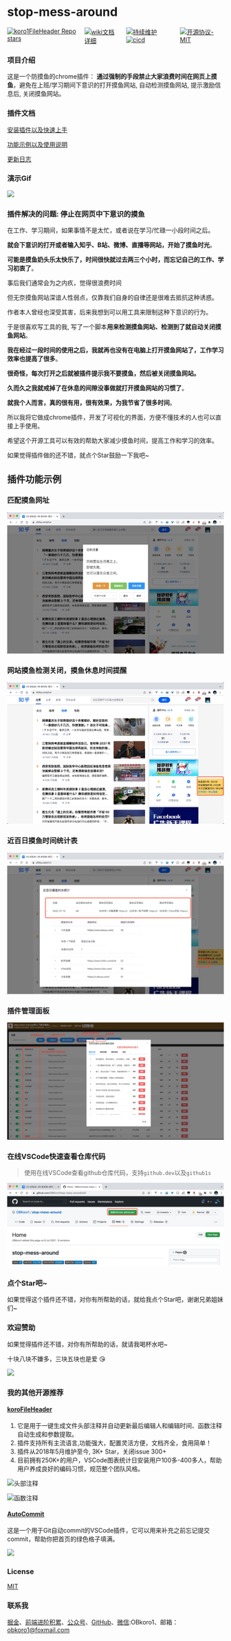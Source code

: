 # stop-mess-around

<div style="display: flex;">
    <a style="margin-right: 15px" href="https://github.com/OBKoro1/stop-mess-around">
        <img alt="koro1FileHeader Repo stars" src="https://img.shields.io/github/stars/OBKoro1/stop-mess-around">
    </a>
    <a style="margin-right: 15px" href="https://github.com/OBKoro1/stop-mess-around/wiki/%E5%BF%AB%E9%80%9F%E4%B8%8A%E6%89%8B%E4%BB%A5%E5%8F%8A%E4%BD%BF%E7%94%A8%E8%AF%B4%E6%98%8E">
        <img alt="wiki文档详细" src="https://img.shields.io/badge/wiki文档-齐全详细-blue">
    </a>
    <a  href="hhttps://github.com/OBKoro1/stop-mess-around/releases">
        <img style="margin-right: 15px" alt="持续维护" src="https://img.shields.io/badge/2021年开源-持续维护-blue">
        <img style="margin-right: 15px" alt="cicd" src="https://img.shields.io/badge/版本打包-release-blue">
    </a>
    <a style="margin-right: 15px" href="https://github.com/OBKoro1/stop-mess-around/blob/master/LICENSE">
        <img alt="开源协议-MIT" src="https://img.shields.io/badge/license-MIT-blue">
    </a>
</div>


### 项目介绍

这是一个防摸鱼的chrome插件： **通过强制的手段禁止大家浪费时间在网页上摸鱼**，避免在上班/学习期间下意识的打开摸鱼网站, 自动检测摸鱼网站, 提示激励信息后, 关闭摸鱼网站。

### 插件文档

[安装插件以及快速上手](https://github.com/OBKoro1/stop-mess-around/wiki/%E5%AE%89%E8%A3%85%E4%BB%A5%E5%8F%8A%E5%BF%AB%E9%80%9F%E4%B8%8A%E6%89%8B#%E5%AE%89%E8%A3%85%E6%8F%92%E4%BB%B6)

[功能示例以及使用说明](https://github.com/OBKoro1/stop-mess-around/wiki/%E5%8A%9F%E8%83%BD%E7%A4%BA%E4%BE%8B%E4%BB%A5%E5%8F%8A%E4%BD%BF%E7%94%A8%E8%AF%B4%E6%98%8E)

[更新日志](https://github.com/OBKoro1/stop-mess-around/blob/master/CHANNGELOG.md)


### 演示Gif

![](https://github.com/OBKoro1/stop-mess-around/blob/dev/static/example/run-introduction.gif?raw=true)

### 插件解决的问题: 停止在网页中下意识的摸鱼

在工作、学习期间，如果事情不是太忙，或者说在学习/忙碌一小段时间之后。

**就会下意识的打开或者输入知乎、B站、微博、直播等网站，开始了摸鱼时光**。

**可能是摸鱼奶头乐太快乐了，时间很快就过去两三个小时，而忘记自己的工作、学习初衷了**。

事后我们通常会为之内疚，觉得很浪费时间

但无奈摸鱼网站深谙人性弱点，仅靠我们自身的自律还是很难去抵抗这种诱惑。

作者本人曾经也深受其害，后来我想到可以用工具来限制这种下意识的行为。

于是很喜欢写工具的我, 写了一个脚本**用来检测摸鱼网站、检测到了就自动关闭摸鱼网站**。

**我在经过一段时间的使用之后，我就再也没有在电脑上打开摸鱼网站了，工作学习效率也提高了很多**。

**很奇怪，每次打开之后就被插件提示我不要摸鱼，然后被关闭摸鱼网站。**

**久而久之我就戒掉了在休息的间隙没事做就打开摸鱼网站的习惯了**。

**就我个人而言，真的很有用，很有效果，为我节省了很多时间**。

所以我将它做成chrome插件，开发了可视化的界面，方便不懂技术的人也可以直接上手使用。

希望这个开源工具可以有效的帮助大家减少摸鱼时间，提高工作和学习的效率。

如果觉得插件做的还不错，就点个Star鼓励一下我吧~

## 插件功能示例

### 匹配摸鱼网址

![](https://github.com/OBKoro1/stop-mess-around/blob/dev/static/feat/matchWebSite.jpg?raw=true)

### 网站摸鱼检测关闭，摸鱼休息时间提醒

![](https://github.com/OBKoro1/stop-mess-around/blob/dev/static/feat/restTipTime.jpg?raw=true)

### 近百日摸鱼时间统计表

![](https://github.com/OBKoro1/stop-mess-around/blob/dev/static/feat/touchFishTable.jpg?raw=true)

### 插件管理面板

![](https://github.com/OBKoro1/stop-mess-around/blob/dev/static/feat/setting-feat.jpg?raw=true)

### 在线VSCode快速查看仓库代码
> 使用在线VSCode查看github仓库代码，支持`github.dev`以及`github1s`

![](https://github.com/OBKoro1/stop-mess-around/blob/dev/static/feat/lookCode.jpg?raw=true)


### 点个Star吧~

如果觉得这个插件还不错，对你有所帮助的话，就给我点个Star吧，谢谢兄弟姐妹们~

### 欢迎赞助

如果觉得插件还不错，对你有所帮助的话，就请我喝杯水吧~

十块八块不嫌多，三块五块也是爱 😘

![](https://github.com/OBKoro1/koro1FileHeader/raw/master/images/money1.jpg?raw=true)

### 我的其他开源推荐

#### [koroFileHeader](https://github.com/OBKoro1/koro1FileHeader)

1. 它是用于一键生成文件头部注释并自动更新最后编辑人和编辑时间、函数注释自动生成和参数提取。
2. 插件支持所有主流语言,功能强大，配置灵活方便，文档齐全，食用简单！
3. 插件从2018年5月维护至今, 3K+ Star，关闭issue 300+
4. 目前拥有250K+的用户，VSCode图表统计日安装用户100多-400多人，帮助用户养成良好的编码习惯，规范整个团队风格。

![头部注释](https://raw.githubusercontent.com/OBKoro1/koro1FileHeader/master/images/example.gif)

![函数注释](https://github.com/OBKoro1/koro1FileHeader/raw/master/images/function-params.gif?raw=true)

#### [AutoCommit](https://github.com/OBKoro1/autoCommit)

这是一个用于Git自动commit的VSCode插件，它可以用来补充之前忘记提交commit，帮助你把首页的绿色格子填满。

![](https://github.com/OBKoro1/autoCommit/raw/master/images/autoCommit.gif?raw=true)


### License

[MIT](http://opensource.org/licenses/MIT)


### 联系我

[掘金](https://juejin.im/user/78820536236951)、[前端进阶积累](http://obkoro1.com/web_accumulate/)、[公众号](https://user-gold-cdn.xitu.io/2018/5/1/1631b6f52f7e7015?w=344&h=344&f=jpeg&s=8317)、[GitHub](https://github.com/OBKoro1)、[微信](https://raw.githubusercontent.com/OBKoro1/articleImg_src/master/weibo_img_move/005Y4rCogy1fsnslyz5pnj309j0cdgm6.jpg):OBkoro1、邮箱：obkoro1@foxmail.com
